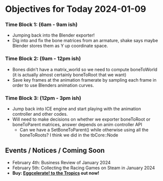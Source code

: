 # Objectives for Today 2024-01-09

### Time Block 1: (6am - 9am ish)
- Jumping back into the Blender exporter!
- Dig into and fix the bone matrices from an armature, shake says maybe Blender stores them as Y up coordinate space.

### Time Block 2: (9am - 12pm ish)
- Bones didn't have a matrix_world so we need to compute boneToWorld (it is actually almost certainly boneToRoot that we want)
- Save key frames at the animation framerate by sampling each frame in order to use Blenders animation curves.

### Time Block 3: (12pm - 3pm ish)
- Jump back into ICE engine and start playing with the animation controller and other codes.
- Will need to make decisions on whether we exporter boneToRoot or boneToParent matrices, answer depends on anim controller API
  - Can we have a SetBoneToParent() while otherwise using all the boneToRoots? I think we did in the tbCore::Node 

## Events / Notices / Coming Soon

- February 4th: Business Review of January 2024
- February 5th: Collecting the Racing Games on Steam in January 2024
- **Buy: [Eggcelerate! to the Tropics](https://store.steampowered.com/app/1621320/Eggcelerate_to_the_Tropics/) out now!**

